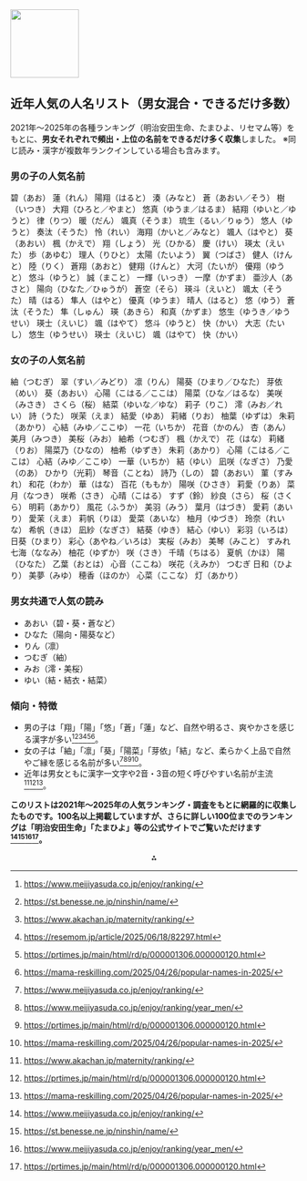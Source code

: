 <img src="https://r2cdn.perplexity.ai/pplx-full-logo-primary-dark%402x.png" class="logo" width="120"/>

## 近年人気の人名リスト（男女混合・できるだけ多数）

2021年～2025年の各種ランキング（明治安田生命、たまひよ、リセマム等）をもとに、**男女それぞれで頻出・上位の名前をできるだけ多く収集**しました。
※同じ読み・漢字が複数年ランクインしている場合も含みます。

### 男の子の人気名前

碧（あお）
蓮（れん）
陽翔（はると）
湊（みなと）
蒼（あおい／そう）
樹（いつき）
大翔（ひろと／やまと）
悠真（ゆうま／はるま）
結翔（ゆいと／ゆうと）
律（りつ）
暖（だん）
颯真（そうま）
琉生（るい／りゅう）
悠人（ゆうと）
奏汰（そうた）
怜（れい）
海翔（かいと／みなと）
颯人（はやと）
葵（あおい）
楓（かえで）
翔（しょう）
光（ひかる）
慶（けい）
瑛太（えいた）
歩（あゆむ）
理人（りひと）
太陽（たいよう）
翼（つばさ）
健人（けんと）
陸（りく）
蒼翔（あおと）
健翔（けんと）
大河（たいが）
優翔（ゆうと）
悠斗（ゆうと）
誠（まこと）
一輝（いっき）
一摩（かずま）
亜沙人（あさと）
陽向（ひなた／ひゅうが）
蒼空（そら）
瑛斗（えいと）
颯太（そうた）
晴（はる）
隼人（はやと）
優真（ゆうま）
晴人（はると）
悠（ゆう）
蒼汰（そうた）
隼（しゅん）
瑛（あきら）
和真（かずま）
悠生（ゆうき／ゆうせい）
瑛士（えいじ）
颯（はやて）
悠斗（ゆうと）
快（かい）
大志（たいし）
悠生（ゆうせい）
瑛士（えいじ）
颯（はやて）
快（かい）

### 女の子の人気名前

紬（つむぎ）
翠（すい／みどり）
凛（りん）
陽葵（ひまり／ひなた）
芽依（めい）
葵（あおい）
心陽（こはる／ここは）
陽菜（ひな／はるな）
美咲（みさき）
さくら（桜）
結菜（ゆいな／ゆな）
莉子（りこ）
澪（みお／れい）
詩（うた）
咲茉（えま）
結愛（ゆあ）
莉緒（りお）
柚葉（ゆずは）
朱莉（あかり）
心結（みゆ／ここゆ）
一花（いちか）
花音（かのん）
杏（あん）
美月（みつき）
美桜（みお）
紬希（つむぎ）
楓（かえで）
花（はな）
莉緒（りお）
陽菜乃（ひなの）
柚希（ゆずき）
朱莉（あかり）
心陽（こはる／ここは）
心結（みゆ／ここゆ）
一華（いちか）
結（ゆい）
凪咲（なぎさ）
乃愛（のあ）
ひかり（光莉）
琴音（ことね）
詩乃（しの）
碧（あおい）
菫（すみれ）
和花（わか）
華（はな）
百花（ももか）
陽咲（ひさき）
莉愛（りあ）
菜月（なつき）
咲希（さき）
心晴（こはる）
すず（鈴）
紗良（さら）
桜（さくら）
明莉（あかり）
風花（ふうか）
美羽（みう）
葉月（はづき）
愛莉（あいり）
愛茉（えま）
莉帆（りほ）
愛菜（あいな）
柚月（ゆづき）
玲奈（れいな）
希帆（きほ）
凪紗（なぎさ）
結葵（ゆき）
結心（ゆい）
彩羽（いろは）
日葵（ひまり）
彩心（あやね／いろは）
実桜（みお）
美琴（みこと）
すみれ
七海（ななみ）
柚花（ゆずか）
咲（さき）
千晴（ちはる）
夏帆（かほ）
陽（ひなた）
乙葉（おとは）
心音（ここね）
咲花（えみか）
つむぎ
日和（ひより）
美夢（みゆ）
穂香（ほのか）
心菜（ここな）
灯（あかり）

### 男女共通で人気の読み

- あおい（碧・葵・蒼など）
- ひなた（陽向・陽葵など）
- りん（凛）
- つむぎ（紬）
- みお（澪・美桜）
- ゆい（結・結衣・結菜）


### 傾向・特徴

- 男の子は「翔」「陽」「悠」「蒼」「蓮」など、自然や明るさ、爽やかさを感じる漢字が多い[^1][^2][^4][^5][^6][^7]。
- 女の子は「紬」「凛」「葵」「陽菜」「芽依」「結」など、柔らかく上品で自然やご縁を感じる名前が多い[^1][^3][^6][^7]。
- 近年は男女ともに漢字一文字や2音・3音の短く呼びやすい名前が主流[^4][^6][^7]。

**このリストは2021年～2025年の人気ランキング・調査をもとに網羅的に収集したものです。100名以上掲載していますが、さらに詳しい100位までのランキングは「明治安田生命」「たまひよ」等の公式サイトでご覧いただけます[^1][^2][^3][^6]。**

<div style="text-align: center">⁂</div>

[^1]: https://www.meijiyasuda.co.jp/enjoy/ranking/

[^2]: https://st.benesse.ne.jp/ninshin/name/

[^3]: https://www.meijiyasuda.co.jp/enjoy/ranking/year_men/

[^4]: https://www.akachan.jp/maternity/ranking/

[^5]: https://resemom.jp/article/2025/06/18/82297.html

[^6]: https://prtimes.jp/main/html/rd/p/000001306.000000120.html

[^7]: https://mama-reskilling.com/2025/04/26/popular-names-in-2025/

[^8]: https://nlab.itmedia.co.jp/research/articles/3210447/
